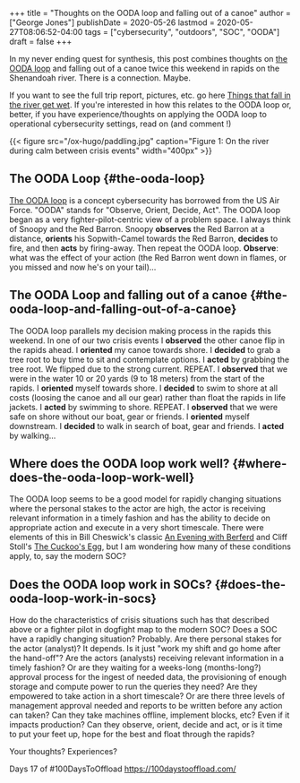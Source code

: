 +++
title = "Thoughts on the OODA loop and falling out of a canoe"
author = ["George Jones"]
publishDate = 2020-05-26
lastmod = 2020-05-27T08:06:52-04:00
tags = ["cybersecurity", "outdoors", "SOC", "OODA"]
draft = false
+++

In my never ending quest for synthesis, this post combines thoughts on
[the OODA loop](https://en.wikipedia.org/wiki/OODA%5Floop) and falling out of a canoe twice this weekend in rapids
on the Shenandoah river.  There is a connection.  Maybe.

If you want to see the full trip report, pictures, etc. go here [Things
that fall in the river get wet](https://eludom.github.io/blog/get-wet/).  If you're interested in how this relates to
the OODA loop or, better, if you have experience/thoughts on applying
the OODA loop to operational cybersecurity settings, read on (and
comment !)

{{< figure src="/ox-hugo/paddling.jpg" caption="Figure 1: On the river during calm between crisis events" width="400px" >}}

<!--more-->


## The OODA Loop {#the-ooda-loop}

[The OODA loop](https://en.wikipedia.org/wiki/OODA%5Floop) is a concept cybersecurity has borrowed from the US Air Force.
"OODA" stands for "Observe, Orient, Decide, Act".
The OODA loop began as a very fighter-pilot-centric view of a problem
space.  I always think of Snoopy and the Red Barron.  Snoopy
**observes** the Red Barron at a distance, **orients** his Sopwith-Camel
towards the Red Barron, **decides** to fire, and then **acts** by firing-away.
Then repeat the OODA loop.  **Observe**: what was the effect of your
action (the Red Barron went down in flames, or you missed and now he's on your
tail)...


## The OODA Loop and falling out of a canoe {#the-ooda-loop-and-falling-out-of-a-canoe}

The OODA loop parallels my decision making process in the rapids this
weekend.  In one of our two crisis events I **observed** the other
canoe flip in the rapids ahead.  I **oriented** my canoe towards shore.
I **decided** to grab a tree root to buy time to sit and contemplate
options.  I **acted** by grabbing the tree root.  We flipped due to the
strong current.
REPEAT.
I **observed** that we were in the water 10 or 20 yards (9 to 18 meters)
from the start
of the rapids.  I **oriented** myself towards shore.  I **decided** to
swim to shore at all costs (loosing the canoe and all our gear) rather
than float the rapids in life jackets.  I **acted** by swimming to shore.
REPEAT.
I **observed** that we were safe on shore without our boat, gear or
friends.  I **oriented** myself downstream.  I **decided** to walk in
search of boat, gear and friends.  I **acted** by walking...


## Where does the OODA loop work well? {#where-does-the-ooda-loop-work-well}

The OODA loop seems to be a good model for rapidly changing situations
where the personal stakes to the actor are high, the actor is
receiving relevant information in a timely fashion and has the ability
to decide on appropriate action and execute in a very short
timescale.  There were elements of this in Bill Cheswick's classic [An
Evening with Berferd](https://www.cheswick.com/ches/papers/berferd.pdf) and Cliff Stoll's [The Cuckoo's Egg](https://en.wikipedia.org/wiki/The%5FCuckoo%27s%5FEgg), but I am
wondering how many of these conditions apply, to, say the modern SOC?


## Does the OODA loop work in SOCs? {#does-the-ooda-loop-work-in-socs}

How do the characteristics of crisis situations such has that
described above or a fighter pilot in dogfight map to the modern SOC?
Does a SOC have a rapidly changing situation?  Probably.  Are there
personal stakes for the actor (analyst)?  It depends.  Is it just
"work my shift and go home after the hand-off"?  Are the actors
(analysts) receiving relevant information in a timely fashion?  Or are
they waiting for a weeks-long (months-long?) approval process for the
ingest of needed data, the provisioning of enough storage and compute
power to run the queries they need?  Are they empowered to take action
in a short timescale?  Or are there three levels of management
approval needed and reports to be written before any action can taken?
Can they take machines offline, implement blocks, etc?  Even if it
impacts production?  Can they observe, orient, decide and act, or is
it time to put your feet up, hope for the best and float through the
rapids?

Your thoughts?  Experiences?

Days 17 of #100DaysToOffload <https://100daystooffload.com/>
